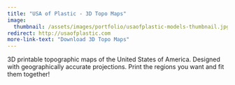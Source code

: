 ```yaml
---
title: "USA of Plastic - 3D Topo Maps"
image: 
  thumbnail: /assets/images/portfolio/usaofplastic-models-thumbnail.jpg
redirect: http://usaofplastic.com
more-link-text: "Download 3D Topo Maps"
---
```


3D printable topographic maps of the United States of America. Designed with geographically accurate projections. Print the regions you want and fit them together!
